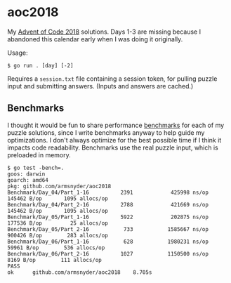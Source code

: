 # aoc2018

My [Advent of Code 2018](https://adventofcode.com/2018) solutions. Days 1-3 are missing because I
abandoned this calendar early when I was doing it originally.

Usage:

```
$ go run . [day] [-2]
```

Requires a `session.txt` file containing a session token, for pulling puzzle input and submitting answers.
(Inputs and answers are cached.)

## Benchmarks

I thought it would be fun to share performance [benchmarks](https://golang.org/pkg/testing/#hdr-Benchmarks)
for each of my puzzle solutions, since I write benchmarks anyway to help guide my optimizations.
I don't always optimize for the best possible time if I think it impacts code readability.
Benchmarks use the real puzzle input, which is preloaded in memory.

```
$ go test -bench=.
goos: darwin
goarch: amd64
pkg: github.com/armsnyder/aoc2018
Benchmark/Day_04/Part_1-16          2391            425998 ns/op          145462 B/op       1095 allocs/op
Benchmark/Day_04/Part_2-16          2788            421669 ns/op          145462 B/op       1095 allocs/op
Benchmark/Day_05/Part_1-16          5922            202875 ns/op          177536 B/op         25 allocs/op
Benchmark/Day_05/Part_2-16           733           1585667 ns/op          900426 B/op        283 allocs/op
Benchmark/Day_06/Part_1-16           628           1980231 ns/op           59961 B/op        536 allocs/op
Benchmark/Day_06/Part_2-16          1027           1150500 ns/op            8169 B/op        111 allocs/op
PASS
ok      github.com/armsnyder/aoc2018    8.705s
```
